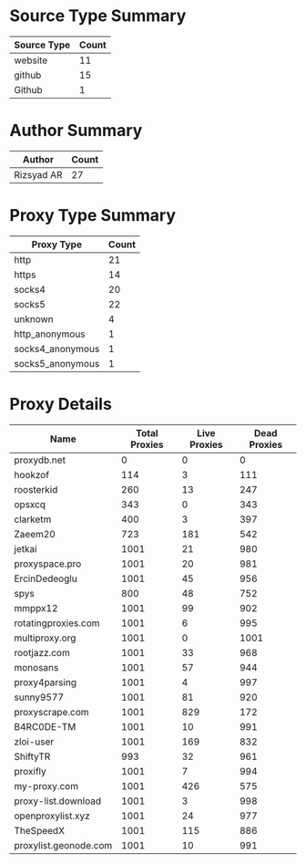 # Source Type Summary

| Source Type | Count |
|-------------|-------|
| website | 11 |
| github | 15 |
| Github | 1 |


# Author Summary

| Author | Count |
|--------|-------|
| Rizsyad AR | 27 |


# Proxy Type Summary

| Proxy Type | Count |
|------------|-------|
| http | 21 |
| https | 14 |
| socks4 | 20 |
| socks5 | 22 |
| unknown | 4 |
| http_anonymous | 1 |
| socks4_anonymous | 1 |
| socks5_anonymous | 1 |


# Proxy Details

| Name | Total Proxies | Live Proxies | Dead Proxies |
|------|---------------|--------------|---------------|
| proxydb.net | 0 | 0 | 0 |
| hookzof | 114 | 3 | 111 |
| roosterkid | 260 | 13 | 247 |
| opsxcq | 343 | 0 | 343 |
| clarketm | 400 | 3 | 397 |
| Zaeem20 | 723 | 181 | 542 |
| jetkai | 1001 | 21 | 980 |
| proxyspace.pro | 1001 | 20 | 981 |
| ErcinDedeoglu | 1001 | 45 | 956 |
| spys | 800 | 48 | 752 |
| mmppx12 | 1001 | 99 | 902 |
| rotatingproxies.com | 1001 | 6 | 995 |
| multiproxy.org | 1001 | 0 | 1001 |
| rootjazz.com | 1001 | 33 | 968 |
| monosans | 1001 | 57 | 944 |
| proxy4parsing | 1001 | 4 | 997 |
| sunny9577 | 1001 | 81 | 920 |
| proxyscrape.com | 1001 | 829 | 172 |
| B4RC0DE-TM | 1001 | 10 | 991 |
| zloi-user | 1001 | 169 | 832 |
| ShiftyTR | 993 | 32 | 961 |
| proxifly | 1001 | 7 | 994 |
| my-proxy.com | 1001 | 426 | 575 |
| proxy-list.download | 1001 | 3 | 998 |
| openproxylist.xyz | 1001 | 24 | 977 |
| TheSpeedX | 1001 | 115 | 886 |
| proxylist.geonode.com | 1001 | 10 | 991 |
